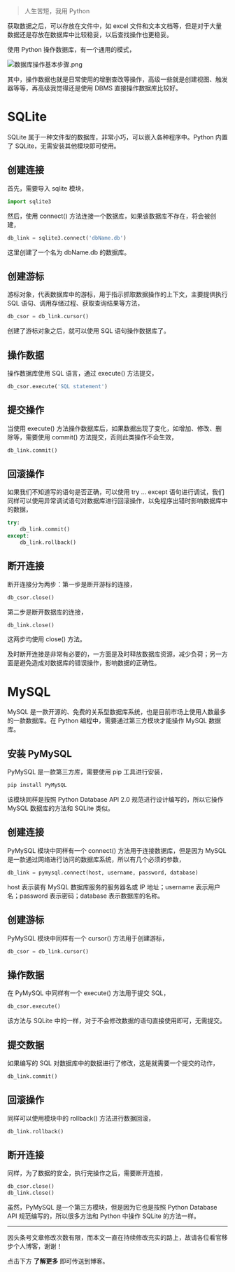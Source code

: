 > 人生苦短，我用 Python

获取数据之后，可以存放在文件中，如 excel 文件和文本文档等，但是对于大量数据还是存放在数据库中比较稳妥，以后查找操作也更稳妥。

使用 Python 操作数据库，有一个通用的模式，

![数据库操作基本步骤.png](https://i.loli.net/2019/08/16/DWFYeBikJIGcyLp.png)

其中，操作数据也就是日常使用的增删查改等操作，高级一些就是创建视图、触发器等等，再高级我觉得还是使用 DBMS 直接操作数据库比较好。

# SQLite

SQLite 属于一种文件型的数据库，非常小巧，可以嵌入各种程序中。Python 内置了 SQLite，无需安装其他模块即可使用。

## 创建连接

首先，需要导入 sqlite 模块，

```python
import sqlite3
```

然后，使用 connect() 方法连接一个数据库，如果该数据库不存在，将会被创建，

```python
db_link = sqlite3.connect('dbName.db')
```

这里创建了一个名为 dbName.db 的数据库。

## 创建游标

游标对象，代表数据库中的游标，用于指示抓取数据操作的上下文，主要提供执行 SQL 语句、调用存储过程、获取查询结果等方法，

```python
db_csor = db_link.cursor()
```

创建了游标对象之后，就可以使用 SQL 语句操作数据库了。

## 操作数据

操作数据库使用 SQL 语言，通过 execute() 方法提交，

```python
db_csor.execute('SQL statement')
```

## 提交操作

当使用 execute() 方法操作数据库后，如果数据出现了变化，如增加、修改、删除等，需要使用 commit() 方法提交，否则此类操作不会生效，

```python
db_link.commit()
```

## 回滚操作

如果我们不知道写的语句是否正确，可以使用 try ... except 语句进行调试，我们同样可以使用异常调试语句对数据库进行回滚操作，以免程序出错时影响数据库中的数据，

```python
try:
    db_link.commit()
except:
    db_link.rollback()
```

## 断开连接

断开连接分为两步：第一步是断开游标的连接，

```python
db_csor.close()
```

第二步是断开数据库的连接，

```python
db_link.close()
```

这两步均使用 close() 方法。

及时断开连接是非常有必要的，一方面是及时释放数据库资源，减少负荷；另一方面是避免造成对数据库的错误操作，影响数据的正确性。

# MySQL

MySQL 是一款开源的、免费的关系型数据库系统，也是目前市场上使用人数最多的一款数据库。在 Python 编程中，需要通过第三方模块才能操作 MySQL 数据库。

## 安装 PyMySQL

PyMySQL 是一款第三方库，需要使用 pip 工具进行安装，

```python
pip install PyMySQL
```

该模块同样是按照 Python Database API 2.0 规范进行设计编写的，所以它操作 MySQL 数据库的方法和 SQLite 类似。

## 创建连接

PyMySQL 模块中同样有一个 connect() 方法用于连接数据库，但是因为 MySQL 是一款通过网络进行访问的数据库系统，所以有几个必须的参数，

```python
db_link = pymysql.connect(host, username, password, database)
```

host 表示装有 MySQL 数据库服务的服务器名或 IP 地址；username 表示用户名；password 表示密码；database 表示数据库的名称。

## 创建游标

PyMySQL 模块中同样有一个 cursor() 方法用于创建游标，

```python
db_csor = db_link.cursor()
```

## 操作数据

在 PyMySQL 中同样有一个 execute() 方法用于提交 SQL，

```python
db_csor.execute()
```

该方法与 SQLite 中的一样，对于不会修改数据的语句直接使用即可，无需提交。

## 提交数据

如果编写的 SQL 对数据库中的数据进行了修改，这是就需要一个提交的动作，

```python
db_link.commit()
```

## 回滚操作

同样可以使用模块中的 rollback() 方法进行数据回滚，

```python
db_link.rollback()
```

## 断开连接

同样，为了数据的安全，执行完操作之后，需要断开连接，

```python
db_csor.close()
db_link.close()
```

虽然，PyMySQL 是一个第三方模块，但是因为它也是按照 Python Database API 规范编写的，所以很多方法和 Python 中操作 SQLite 的方法一样。



------

因头条号文章修改次数有限，而本文一直在持续修改充实的路上，故请各位看官移步个人博客，谢谢！

点击下方 **了解更多** 即可传送到博客。

